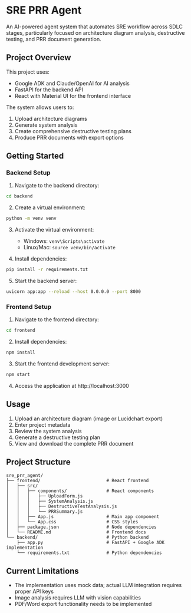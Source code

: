 # SRE PRR Agent

An AI-powered agent system that automates SRE workflow across SDLC stages, particularly focused on architecture diagram analysis, destructive testing, and PRR document generation.

## Project Overview

This project uses:
- Google ADK and Claude/OpenAI for AI analysis
- FastAPI for the backend API
- React with Material UI for the frontend interface

The system allows users to:
1. Upload architecture diagrams
2. Generate system analysis
3. Create comprehensive destructive testing plans
4. Produce PRR documents with export options

## Getting Started

### Backend Setup

1. Navigate to the backend directory:
```bash
cd backend
```

2. Create a virtual environment:
```bash
python -m venv venv
```

3. Activate the virtual environment:
   - Windows: `venv\Scripts\activate`
   - Linux/Mac: `source venv/bin/activate`

4. Install dependencies:
```bash
pip install -r requirements.txt
```

5. Start the backend server:
```bash
uvicorn app:app --reload --host 0.0.0.0 --port 8000
```

### Frontend Setup

1. Navigate to the frontend directory:
```bash
cd frontend
```

2. Install dependencies:
```bash
npm install
```

3. Start the frontend development server:
```bash
npm start
```

4. Access the application at http://localhost:3000

## Usage

1. Upload an architecture diagram (image or Lucidchart export)
2. Enter project metadata
3. Review the system analysis
4. Generate a destructive testing plan
5. View and download the complete PRR document

## Project Structure

```
sre_prr_agent/
├── frontend/                         # React frontend
│   ├── src/
│   │   ├── components/               # React components 
│   │   │   ├── UploadForm.js         
│   │   │   ├── SystemAnalysis.js     
│   │   │   ├── DestructiveTestAnalysis.js
│   │   │   └── PRRSummary.js        
│   │   ├── App.js                    # Main app component
│   │   └── App.css                   # CSS styles
│   ├── package.json                  # Node dependencies
│   └── README.md                     # Frontend docs
└── backend/                          # Python backend
    ├── app.py                        # FastAPI + Google ADK implementation
    └── requirements.txt              # Python dependencies
```

## Current Limitations

- The implementation uses mock data; actual LLM integration requires proper API keys
- Image analysis requires LLM with vision capabilities
- PDF/Word export functionality needs to be implemented